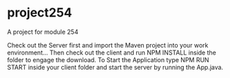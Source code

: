 # project254
A project for module 254

Check out the Server first and import the Maven project into your work environment...
Then check out the client and run NPM INSTALL inside the folder to engage the download.
To Start the Application type NPM RUN START inside your client folder and start the server by running the App.java.
